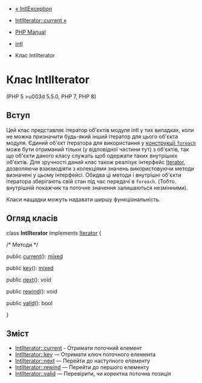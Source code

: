 - [« IntlException](class.intlexception.md)
- [IntlIterator::current »](intliterator.current.md)

- [PHP Manual](index.md)
- [intl](book.intl.md)
- Клас IntlIterator

# Клас IntlIterator

(PHP 5 \>u003d 5.5.0, PHP 7, PHP 8)

## Вступ

Цей клас представляє ітератор об'єктів модуля intl у тих випадках,
коли не можна призначити будь-який інший ітератор для цього об'єкта
модуля. Єдиний об'єкт ітератора для використання у [конструкції
`foreach`](control-structures.foreach.md) може бути отриманий тільки (у
відповідної частини тут) з об'єктів, так що об'єкти даного класу
служать щоб одержати таких внутрішніх об'єктів. Для зручності даний
клас також реалізує інтерфейс [Iterator](class.iterator.md),
дозволяючи взаємодіяти з колекціями значень використовуючи методи
визначені у цьому інтерфейсі. Обидва ці методи і внутрішні об'єкти
ітератора зберігають свій стан під час передачі в `foreach`. (Тобто.
внутрішній покажчик та поточне значення залишаються незмінними).

Класи нащадки можуть надавати ширшу функціональність.

## Огляд класів

class **IntlIterator** implements [Iterator](class.iterator.md) {

/\* Методи \*/

public [current](intliterator.current.md)():
[mixed](language.types.declarations.md#language.types.declarations.mixed)

public [key](intliterator.key.md)():
[mixed](language.types.declarations.md#language.types.declarations.mixed)

public [next](intliterator.next.md)(): void

public [rewind](intliterator.rewind.md)(): void

public [valid](intliterator.valid.md)(): bool

}

## Зміст

- [IntlIterator::current](intliterator.current.md) - Отримати
поточний елемент
- [IntlIterator::key](intliterator.key.md) — Отримати ключ поточного
елемента
- [IntlIterator::next](intliterator.next.md) — Перейти до наступного
елементу
- [IntlIterator::rewind](intliterator.rewind.md) — Перейти до першого
елементу
- [IntlIterator::valid](intliterator.valid.md) — Перевірити,
чи коректна поточна позиція
